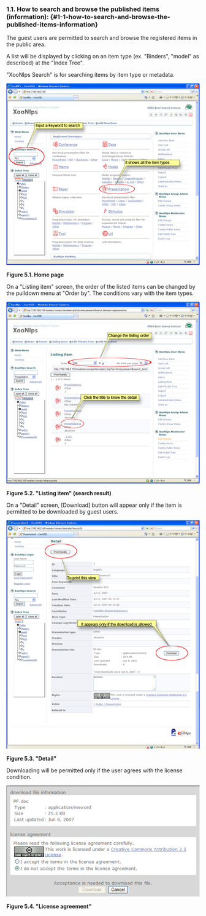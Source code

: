 ### 1.1. How to search and browse the published items (information): {#1-1-how-to-search-and-browse-the-published-items-information}

The guest users are permitted to search and browse the registered items in the public area.

A list will be displayed by clicking on an item type (ex. &quot;Binders&quot;, &quot;model&quot; as described) at the &quot;Index Tree&quot;.

&quot;XooNIps Search&quot; is for searching items by item type or metadata.

![Home page](../../assets/xoonips-operate1.png)

**Figure 5.1. Home page**

On a &quot;Listing item&quot; screen, the order of the listed items can be changed by the pulldown menu at &quot;Order by&quot;. The conditions vary with the item types.

!["Listing item" (search result)](../../assets/xoonips-operate2.png)

**Figure 5.2. &quot;Listing item&quot; (search result)**

On a &quot;Detail&quot; screen, [Download] button will appear only if the item is permitted to be downloaded by guest users.

!["Detail"](../../assets/xoonips-operate3.png)

**Figure 5.3. &quot;Detail&quot;**

Downloading will be permitted only if the user agrees with the license condition.

!["License agreement"](../../assets/xoonips-operate4.png)

**Figure 5.4. &quot;License agreement&quot;**